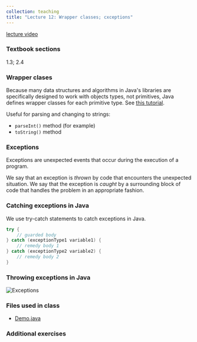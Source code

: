 ```yaml
---
collection: teaching
title: "Lecture 12: Wrapper classes; cxceptions"
---
```


[lecture video]()

### Textbook sections
1.3; 2.4

### Wrapper clases

Because many data structures and algorithms in Java's libraries are
specifically designed to work with objects types, not primitives, Java defines
wrapper classes for each primitive type. See [this tutorial](https://www.w3schools.com/java/java_wrapper_classes.asp).

Useful for parsing and changing to strings:
* `parseInt()` method (for example)
* `toString()` method

### Exceptions

Exceptions are unexpected events that occur during the execution of a program.

We say that an exception is *thrown* by code that encounters the unexpected
situation. We say that the exception is *caught* by a surrounding block of code
that handles the problem in an appropriate fashion.

### Catching exceptions in Java

We use try-catch statements to catch exceptions in Java.

```java
try {
    // guarded body
} catch (exceptionType1 variable1) {
    // remedy body 1
} catch (exceptionType2 variable2) {
	// remedy body 2
}

```

### Throwing exceptions in Java

![Exceptions](https://lgw2.github.io/teaching/csci132-fall-2022/lectures/exceptions.png)

### Files used in class
* [Demo.java](https://lgw2.github.io/teaching/csci132-fall-2022/lectures/Demo.java)

### Additional exercises
